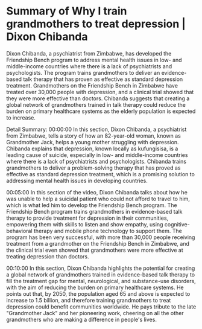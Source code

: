 # Summary of Why I train grandmothers to treat depression | Dixon Chibanda

Dixon Chibanda, a psychiatrist from Zimbabwe, has developed the Friendship Bench program to address mental health issues in low- and middle-income countries where there is a lack of psychiatrists and psychologists. The program trains grandmothers to deliver an evidence-based talk therapy that has proven as effective as standard depression treatment. Grandmothers on the Friendship Bench in Zimbabwe have treated over 30,000 people with depression, and a clinical trial showed that they were more effective than doctors. Chibanda suggests that creating a global network of grandmothers trained in talk therapy could reduce the burden on primary healthcare systems as the elderly population is expected to increase.

Detail Summary: 
00:00:00
In this section, Dixon Chibanda, a psychiatrist from Zimbabwe, tells a story of how an 82-year-old woman, known as Grandmother Jack, helps a young mother struggling with depression. Chibanda explains that depression, known locally as kufungisisa, is a leading cause of suicide, especially in low- and middle-income countries where there is a lack of psychiatrists and psychologists. Chibanda trains grandmothers to deliver a problem-solving therapy that has proved as effective as standard depression treatment, which is a promising solution to addressing mental health issues in developing countries.

00:05:00
In this section of the video, Dixon Chibanda talks about how he was unable to help a suicidal patient who could not afford to travel to him, which is what led him to develop the Friendship Bench program. The Friendship Bench program trains grandmothers in evidence-based talk therapy to provide treatment for depression in their communities, empowering them with skills to listen and show empathy, using cognitive-behavioral therapy and mobile phone technology to support them. The program has been very successful, with more than 30,000 people receiving treatment from a grandmother on the Friendship Bench in Zimbabwe, and the clinical trial even showed that grandmothers were more effective at treating depression than doctors.

00:10:00
In this section, Dixon Chibanda highlights the potential for creating a global network of grandmothers trained in evidence-based talk therapy to fill the treatment gap for mental, neurological, and substance-use disorders, with the aim of reducing the burden on primary healthcare systems. He points out that, by 2050, the population aged 65 and above is expected to increase to 1.5 billion, and therefore training grandmothers to treat depression could benefit communities worldwide. He pays tribute to the late "Grandmother Jack" and her pioneering work, cheering on all the other grandmothers who are making a difference in people's lives.

